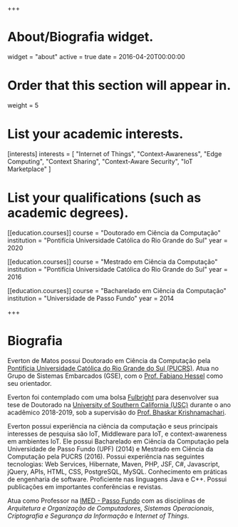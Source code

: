 +++
# About/Biografia widget.
widget = "about"
active = true
date = 2016-04-20T00:00:00

# Order that this section will appear in.
weight = 5

# List your academic interests.
[interests]
  interests = [
    "Internet of Things",
    "Context-Awareness",
    "Edge Computing",
    "Context Sharing",
    "Context-Aware Security",
    "IoT Marketplace"
  ]

# List your qualifications (such as academic degrees).
[[education.courses]]
  course = "Doutorado em Ciência da Computação"
  institution = "Pontifícia Universidade Católica do Rio Grande do Sul"
  year = 2020

[[education.courses]]
  course = "Mestrado em Ciência da Computação"
  institution = "Pontifícia Universidade Católica do Rio Grande do Sul"
  year = 2016

[[education.courses]]
  course = "Bacharelado em Ciência da Computação"
  institution = "Universidade de Passo Fundo"
  year = 2014

+++

# Biografia

Everton de Matos possui Doutorado em Ciência da Computação pela [Pontifícia Universidade Católica do Rio Grande do Sul (PUCRS)](http://www.pucrs.br/). Atua no Grupo de Sistemas Embarcados (GSE), com o [Prof. Fabiano Hessel](https://scholar.google.com/citations?user=cZguQ0UAAAAJ) como seu orientador.

Everton foi contemplado com uma bolsa [Fulbright](http://fulbright.org.br/) para desenvolver sua tese de Doutorado na [University of Southern California (USC)](https://www.usc.edu/) durante o ano acadêmico 2018-2019, sob a supervisão do [Prof. Bhaskar Krishnamachari](http://ceng.usc.edu/~bkrishna/).

Everton possui experiência na ciência da computação e seus principais interesses de pesquisa são IoT, Middleware para IoT, e context-awareness em ambientes IoT. Ele possui Bacharelado em Ciência da Computação pela Universidade de Passo Fundo (UPF) (2014) e Mestrado em Ciência da Computação pela PUCRS (2016). Possui experiência nas seguintes tecnologias: Web Services, Hibernate, Maven, PHP, JSF, C#, Javascript, jQuery, APIs, HTML, CSS, PostgreSQL, MySQL. Conhecimento em práticas de engenharia de software. Proficiente nas linguagens Java e C++. Possui publicações em importantes conferências e revistas.

Atua como Professor na [IMED - Passo Fundo](https://www.imed.edu.br/) com as disciplinas de <em>Arquitetura e Organização de Computadores</em>, <em>Sistemas Operacionais</em>, <em>Criptografia e Segurança da Informação</em> e <em>Internet of Things</em>.
